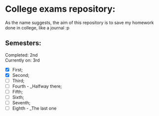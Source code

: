 # College exams repository:

As the name suggests, the aim of this repository is to save my homework done in college, like a journal :p

## Semesters:
Completed: 2nd<br>
Currently on: 3rd

- [x] First;
- [x] Second;
- [ ] Third;
- [ ] Fourth - _Halfway there;
- [ ] Fifth;
- [ ] Sixth;
- [ ] Seventh;
- [ ] Eighth - _The last one
